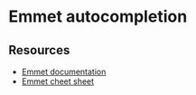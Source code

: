 # Emmet autocompletion

## Resources

- [Emmet documentation](https://docs.emmet.io)
- [Emmet cheet sheet](https://docs.emmet.io/cheat-sheet/)